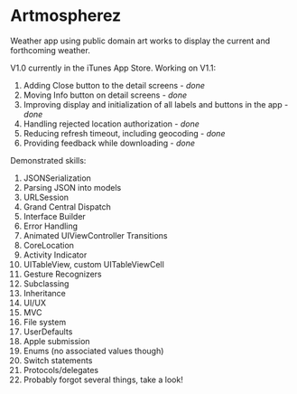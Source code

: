 # Artmospherez

Weather app using public domain art works to display the current and forthcoming weather. 

V1.0 currently in the iTunes App Store. Working on V1.1:
1. Adding Close button to the detail screens - _done_
2. Moving Info button on detail screens - _done_
3. Improving display and initialization of all labels and buttons in the app - _done_
4. Handling rejected location authorization - _done_
5. Reducing refresh timeout, including geocoding - _done_
6. Providing feedback while downloading - _done_

Demonstrated skills:
1. JSONSerialization
2. Parsing JSON into models
3. URLSession
4. Grand Central Dispatch
5. Interface Builder
6. Error Handling
7. Animated UIViewController Transitions
8. CoreLocation
9. Activity Indicator
10. UITableView, custom UITableViewCell
11. Gesture Recognizers
12. Subclassing
13. Inheritance
14. UI/UX
15. MVC
16. File system
17. UserDefaults
18. Apple submission
19. Enums (no associated values though)
20. Switch statements
21. Protocols/delegates
22. Probably forgot several things, take a look!

